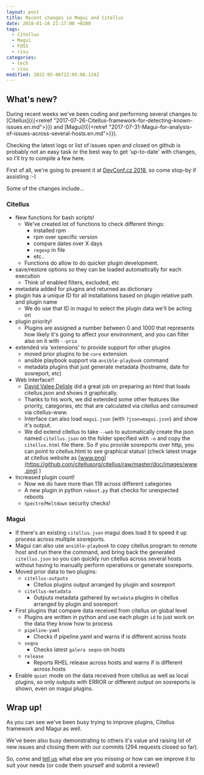 ```yaml
---
layout: post
title: Recent changes in Magui and Citellus
date: 2018-01-16 21:17:00 +0200
tags:
  - Citellus
  - Magui
  - FOSS
  - risu
categories:
  - tech
  - risu
modified: 2022-05-06T22:05:08.124Z
---
```


## What's new?

During recent weeks we've been coding and performing several changes to [Citellus]({{<relref "2017-07-26-Citellus-framework-for-detecting-known-issues.en.md">}}) and [Magui]({{<relref "2017-07-31-Magui-for-analysis-of-issues-across-several-hosts.en.md">}}).

Checking the latest logs or list of issues open and closed on github is probably not an easy task or the best way to get 'up-to-date' with changes, so I'll try to compile a few here.

First of all, we're going to present it at [DevConf.cz 2018](https://devconfcz2018.sched.com/event/DJXG/detect-pitfalls-of-osp-deployments-with-citellus), so come stop-by if assisting :-)

Some of the changes include...

### Citellus

- New functions for bash scripts!
  - We've created lot of functions to check different things:
    - installed rpm
    - rpm over specific version
    - compare dates over X days
    - `regexp` in file
    - etc..
  - Functions do allow to do quicker plugin development.
- save/restore options so they can be loaded automatically for each execution
  - Think of enabled filters, excluded, etc
- metadata added for plugins and returned as dictionary
- plugin has a unique ID for all installations based on plugin relative path and plugin name
  - We do use that ID in magui to select the plugin data we'll be acting on
- plugin priority!
  - Plugins are assigned a number between 0 and 1000 that represents how likely it's going to affect your environment, and you can filter also on it with `--prio`
- extended via 'extensions' to provide support for other plugins
  - moved prior plugins to be `core` extension
  - ansible playbook support via `ansible-playbook` command
  - metadata plugins that just generate metadata (hostname, date for sosreport, etc)
- Web Interface!!
  - [David Valee Delisle](https://valleedelisle.com/) did a great job on preparing an html that loads citellus.json and shows it graphically.
  - Thanks to his work, we did extended some other features like priority, categories, etc that are calculated via citellus and consumed via citellus-www.
  - Interface can also load `magui.json` (with `?json=magui.json`) and show it's output.
  - We did extend citellus to take `--web` to automatically create the json named `citellus.json` on the folder specified with `-o` and copy the `citellus.html` file there. So if you provide sosreports over http, you can point to citellus.html to see graphical status! (check latest image at citellus website as [www.png](https://github.com/citellusorg/citellus/raw/master/doc/images/www.png) )
- Increased plugin count!
  - Now we do have more than 119 across different categories
  - A new plugin in python `reboot.py` that checks for unexpected reboots
  - `Spectre`/`Meltdown` security checks!

### Magui

- If there's an existing `citellus.json` magui does load it to speed it up process across multiple sosreports.
- Magui can also use `ansible-playbook` to copy citellus program to remote host and run there the command, and bring back the generated `citellus.json` so you can quickly run citellus across several hosts without having to manually perform operations or generate sosreports.
- Moved prior data to two plugins:
  - `citellus-outputs`
    - Citellus plugins output arranged by plugin and sosreport
  - `citellus-metadata`
    - Outputs metadata gathered by `metadata` plugins in citellus arranged by plugin and sosreport
- First plugins that compare data received from citellus on global level
  - Plugins are written in python and use each plugin `id` to just work on the data they know how to process
  - `pipeline-yaml`
    - Checks if pipeline.yaml and warns if is different across hosts
  - `seqno`
    - Checks latest `galera seqno` on hosts
  - `release`
    - Reports RHEL release across hosts and warns if is different across hosts
- Enable `quiet` mode on the data received from citellus as well as local plugins, so only outputs with ERROR or different output on sosreports is shown, even on magui plugins.

## Wrap up!

As you can see we've been busy trying to improve plugins, Citellus framework and Magui as well.

We've been also busy demonstrating to others it's value and raising lot of new issues and closing them with our commits (294 requests closed so far).

So, come and [tell us](https://github.com/citellusorg/citellus/issues/new) what else are you missing or how can we improve it to suit your needs (or code them yourself and submit a review!)
